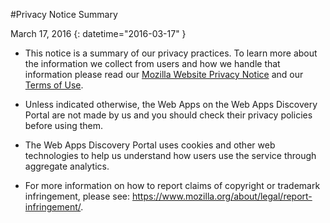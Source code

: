 #Privacy Notice Summary

March 17, 2016
{: datetime="2016-03-17" }

* This notice is a summary of our privacy practices. To learn more about the information we collect from users and how we handle that information please read our [Mozilla Website Privacy Notice](https://www.mozilla.org/privacy/websites/) and our [Terms of Use](https://www.mozilla.org/about/legal/terms/mozilla/).

* Unless indicated otherwise, the Web Apps on the Web Apps Discovery Portal are not made by us and you should check their privacy policies before using them.

* The Web Apps Discovery Portal uses cookies and other web technologies to help us understand how users use the service through aggregate analytics.

* For more information on how to report claims of copyright or trademark infringement, please see: https://www.mozilla.org/about/legal/report-infringement/.
